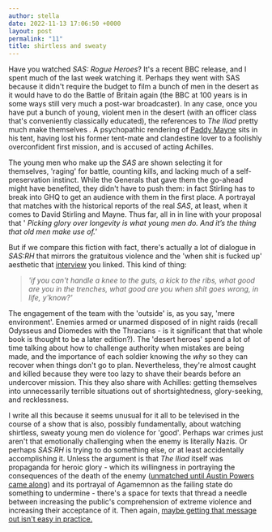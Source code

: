 ```yaml
---
author: stella
date: 2022-11-13 17:06:50 +0000
layout: post
permalink: "11"
title: shirtless and sweaty
---
```



Have you watched _SAS: Rogue Heroes_? It's a recent BBC release, and I spent much of the last week watching it. Perhaps they went with SAS because it didn't require the budget to film a bunch of men in the desert as it would have to do the Battle of Britain again (the BBC at 100 years is in some ways still very much a post-war broadcaster). In any case, once you have put a bunch of young, violent men in the desert (with an officer class that's conveniently classically educated), the references to _The Iliad_ pretty much make themselves _._ A psychopathic rendering of [Paddy Mayne](https://en.wikipedia.org/wiki/Paddy_Mayne) sits in his tent, having lost his former tent-mate and clandestine lover to a foolishly overconfident first mission, and is accused of acting Achilles.  

The young men who make up the _SAS_ are shown selecting it for themselves, 'raging' for battle, counting kills, and lacking much of a self-preservation instinct. While the Generals that gave them the go-ahead might have benefited, they didn't have to push them: in fact Stirling has to break into GHQ to get an audience with them in the first place. A portrayal that matches with the historical reports of the real *SAS*, at least, when it comes to David Stirling and Mayne. Thus far, all in in line with your proposal that ' _Picking glory over longevity is what young men do. And it’s the thing that old men make use of.'_

But if we compare this fiction with fact, there's actually a lot of dialogue in _SAS:RH_ that mirrors the gratuitous violence and the 'when shit is fucked up' aesthetic that [interview](https://www.youtube.com/watch?v=wtqe5msnGAY&t=2123s) you linked. This kind of thing:  

> _'if you can't handle a knee to the guts, a kick to the ribs, what good are you in the trenches, what good are you when shit goes wrong, in life, y'know?'_  

The engagement of the team with the 'outside' is, as you say, 'mere environment'. Enemies armed or unarmed disposed of in night raids (recall Odysseus and Diomedes with the Thracians - is it significant that that whole book is thought to be a later edition?). The 'desert heroes' spend a lot of time talking about how to challenge authority when mistakes are being made, and the importance of each soldier knowing the _why_ so they can recover when things don't go to plan. Nevertheless, they're almost caught and killed because they were too lazy to shave their beards before an undercover mission. This they also share with Achilles: getting themselves into unnecessarily terrible situations out of shortsightedness, glory-seeking, and recklessness.  

I write all this because it seems unusual for it all to be televised in the course of a show that is also, possibly fundamentally, about watching shirtless, sweaty young men do violence for 'good'. Perhaps war crimes just aren't that emotionally challenging when the enemy is literally Nazis. Or perhaps _SAS:RH_ is trying to do something else, or at least accidentally accomplishing it. Unless the argument is that _The Iliad_ itself was propaganda for heroic glory - which its willingness in portraying the consequences of the death of the enemy ([unmatched until Austin Powers came along](https://www.youtube.com/watch?v=Ag_AFraxj-4)) and its portrayal of Agamemnon as the failing state do something to undermine - there's a space for texts that thread a needle between increasing the public's comprehension of extreme violence and increasing their acceptance of it. Then again, [maybe getting that message out isn't easy in practice.](https://www.gutenberg.org/cache/epub/1673/pg1673-images.html)  
